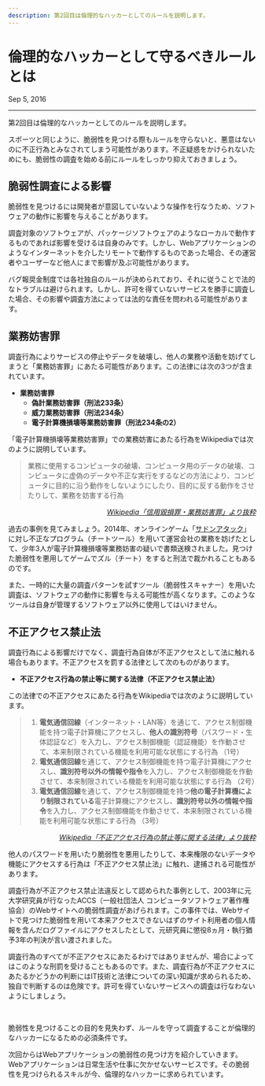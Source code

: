 ```yaml
---
description: 第2回目は倫理的なハッカーとしてのルールを説明します。
---
```


# 倫理的なハッカーとして守るべきルールとは

<time datetime="2016-09-05">Sep 5, 2016</time>

---

第2回目は倫理的なハッカーとしてのルールを説明します。

スポーツと同じように、脆弱性を見つける際もルールを守らないと、悪意はないのに不正行為とみなされてしまう可能性があります。不正疑惑をかけられないためにも、脆弱性の調査を始める前にルールをしっかり抑えておきましょう。

## 脆弱性調査による影響

脆弱性を見つけるには開発者が意図していないような操作を行なうため、ソフトウェアの動作に影響を与えることがあります。

調査対象のソフトウェアが、パッケージソフトウェアのようなローカルで動作するものであれば影響を受けるは自身のみです。しかし、Webアプリケーションのようなインターネットを介したリモートで動作するものであった場合、その運営者やユーザーなど他人にまで影響が及ぶ可能性があります。

バグ報奨金制度では各社独自のルールが決められており、それに従うことで法的なトラブルは避けられます。しかし、許可を得ていないサービスを勝手に調査した場合、その影響や調査方法によっては法的な責任を問われる可能性があります。

## 業務妨害罪

調査行為によりサービスの停止やデータを破壊し、他人の業務や活動を妨げてしまうと「業務妨害罪」にあたる可能性があります。この法律には次の3つが含まれています。

* **業務妨害罪**
  * **偽計業務妨害罪（刑法233条）**
  * **威力業務妨害罪（刑法234条）**
  * **電子計算機損壊等業務妨害罪（刑法234条の2）**

「電子計算機損壊等業務妨害罪」での業務妨害にあたる行為をWikipediaでは次のように説明しています。

> 業務に使用するコンピュータの破壊、コンピュータ用のデータの破壊、コンピュータに虚偽のデータや不正な実行をするなどの方法により、コンピュータに目的に沿う動作をしないようにしたり、目的に反する動作をさせたりして、業務を妨害する行為
>
<p align="right"><a href="https://ja.wikipedia.org/wiki/%E4%BF%A1%E7%94%A8%E6%AF%80%E6%90%8D%E7%BD%AA%E3%83%BB%E6%A5%AD%E5%8B%99%E5%A6%A8%E5%AE%B3%E7%BD%AA"><em>Wikipedia「信用毀損罪・業務妨害罪」より抜粋</em></a></p>

過去の事例を見てみましょう。2014年、オンラインゲーム「[サドンアタック](https://web.archive.org/web/20160604011123/https://sa.nexon.co.jp/information/notice.aspx?no=4505)」に対し不正なプログラム（チートツール）を用いて運営会社の業務を妨げたとして、少年3人が電子計算機損壊等業務妨害の疑いで書類送検されました。見つけた脆弱性を悪用してゲームでズル（チート）をすると刑法で裁かれることもあるのです。

また、一時的に大量の調査パターンを試すツール（脆弱性スキャナー）を用いた調査は、ソフトウェアの動作に影響を与える可能性が高くなります。このようなツールは自身が管理するソフトウェア以外に使用してはいけません。

## 不正アクセス禁止法

調査行為による影響だけでなく、調査行為自体が不正アクセスとして法に触れる場合もあります。不正アクセスを罰する法律として次のものがあります。

* **不正アクセス行為の禁止等に関する法律（不正アクセス禁止法）**

この法律での不正アクセスにあたる行為をWikipediaでは次のように説明しています。

> 1. **電気通信回線**（インターネット・LAN等）を通じて、アクセス制御機能を持つ電子計算機にアクセスし、**他人の識別符号**（パスワード・生体認証など）を入力し、アクセス制御機能（認証機能）を作動させて、本来制限されている機能を利用可能な状態にする行為 （1号） 
> 2. **電気通信回線**を通じて、アクセス制御機能を持つ電子計算機にアクセスし、**識別符号以外の情報や指令**を入力し、アクセス制御機能を作動させて、本来制限されている機能を利用可能な状態にする行為 （2号） 
> 3. **電気通信回線**を通じて、アクセス制御機能を持つ**他の電子計算機により制限されている**電子計算機にアクセスし、**識別符号以外の情報や指令**を入力し、アクセス制御機能を作動させて、本来制限されている機能を利用可能な状態にする行為 （3号）
> 
<p align="right"><a href="https://ja.wikipedia.org/wiki/%E4%B8%8D%E6%AD%A3%E3%82%A2%E3%82%AF%E3%82%BB%E3%82%B9%E8%A1%8C%E7%82%BA%E3%81%AE%E7%A6%81%E6%AD%A2%E7%AD%89%E3%81%AB%E9%96%A2%E3%81%99%E3%82%8B%E6%B3%95%E5%BE%8B"><em>Wikipedia「不正アクセス行為の禁止等に関する法律」より抜粋</em></a></p>

他人のパスワードを用いたり脆弱性を悪用したりして、本来権限のないデータや機能にアクセスする行為は「不正アクセス禁止法」に触れ、逮捕される可能性があります。

調査行為が不正アクセス禁止法違反として認められた事例として、2003年に元大学研究員が行なったACCS（一般社団法人 コンピュータソフトウェア著作権協会）のWebサイトへの脆弱性調査があげられます。この事件では、Webサイトで見つけた脆弱性を用いて本来アクセスできないはずのサイト利用者の個人情報を含んだログファイルにアクセスしたとして、元研究員に懲役8ヵ月・執行猶予3年の判決が言い渡されました。

調査行為のすべてが不正アクセスにあたるわけではありませんが、場合によってはこのような刑罰を受けることもあるのです。また、調査行為が不正アクセスにあたるかどうかの判断にはIT技術と法律についての深い知識が求められるため、独自で判断するのは危険です。許可を得ていないサービスへの調査は行なわないようにしましょう。

<br>

脆弱性を見つけることの目的を見失わず、ルールを守って調査することが倫理的なハッカーになるための必須条件です。

次回からはWebアプリケーションの脆弱性の見つけ方を紹介していきます。Webアプリケーションは日常生活や仕事に欠かせないサービスです。その脆弱性を見つけられるスキルが今、倫理的なハッカーに求められています。
